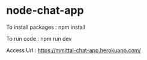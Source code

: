 # node-chat-app
To install packages :
npm install

To run code :
npm run dev


Access Url : https://mmittal-chat-app.herokuapp.com/
